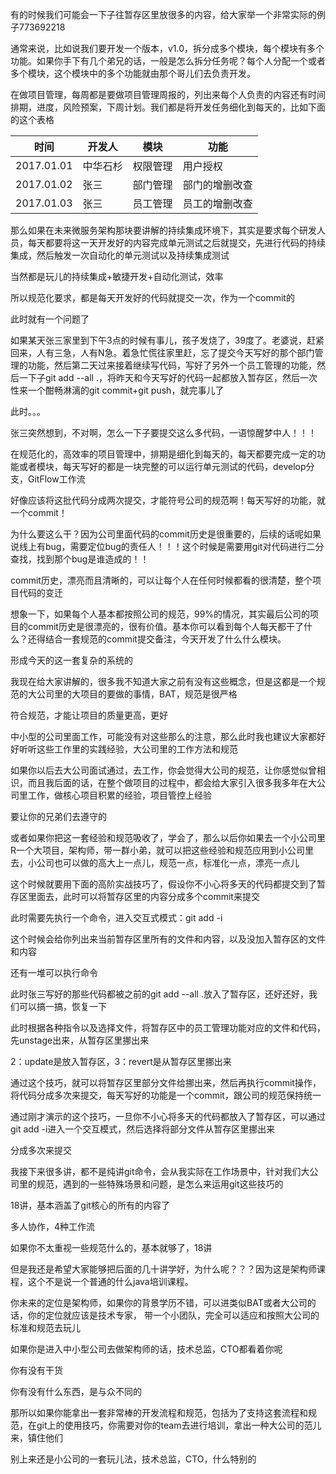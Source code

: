 
有的时候我们可能会一下子往暂存区里放很多的内容，给大家举一个非常实际的例子773692218

 

通常来说，比如说我们要开发一个版本，v1.0，拆分成多个模块，每个模块有多个功能。如果你手下有几个弟兄的话，一般是怎么拆分任务呢？每个人分配一个或者多个模块，这个模块中的多个功能就由那个哥儿们去负责开发。

 

在做项目管理，每周都是要做项目管理周报的，列出来每个人负责的内容还有时间排期，进度，风险预案，下周计划。我们都是将开发任务细化到每天的，比如下面的这个表格

 

| 时间       | 开发人   | 模块     | 功能           |
| ---------- | -------- | -------- | -------------- |
| 2017.01.01 | 中华石杉 | 权限管理 | 用户授权       |
| 2017.01.02 | 张三     | 部门管理 | 部门的增删改查 |
| 2017.01.03 | 张三     | 员工管理 | 员工的增删改查 |

 

那么如果在未来微服务架构那块要讲解的持续集成环境下，其实是要求每个研发人员，每天都要将这一天开发好的内容完成单元测试之后就提交，先进行代码的持续集成，然后触发一次自动化的单元测试以及持续集成测试

 

当然都是玩儿的持续集成+敏捷开发+自动化测试，效率

 

所以规范化要求，都是每天开发好的代码就提交一次，作为一个commit的

 

此时就有一个问题了

 

如果某天张三家里到下午3点的时候有事儿，孩子发烧了，39度了。老婆说，赶紧回来，人有三急，人有N急。着急忙慌往家里赶，忘了提交今天写好的那个部门管理的功能，然后第二天过来接着继续写代码，写好了另外一个员工管理的功能，然后一下子git add --all .，将昨天和今天写好的代码一起都放入暂存区，然后一次性来一个酣畅淋漓的git commit+git push，就完事儿了

 

此时。。。

 

张三突然想到，不对啊，怎么一下子要提交这么多代码，一语惊醒梦中人！！！

 

在规范化的，高效率的项目管理中，排期是细化到每天的，每天都要完成一定的功能或者模块，每天写好的都是一块完整的可以运行单元测试的代码，develop分支，GitFlow工作流

 

好像应该将这批代码分成两次提交，才能符号公司的规范啊！每天写好的功能，就一个commit！

 

为什么要这么干？因为公司里面代码的commit历史是很重要的，后续的话呢如果说线上有bug，需要定位bug的责任人！！！这个时候是需要用git对代码进行二分查找，找到那个bug是谁造成的！！

 

commit历史，漂亮而且清晰的，可以让每个人在任何时候都看的很清楚，整个项目代码的变迁

 

想象一下，如果每个人基本都按照公司的规范，99%的情况，其实最后公司的项目的commit历史是很漂亮的，很有价值。基本你可以看到每个人每天都干了什么？还得结合一套规范的commit提交备注，今天开发了什么什么模块。

 

形成今天的这一套复杂的系统的

 

我现在给大家讲解的，很多我不知道大家之前有没有这些概念，但是这都是一个规范的大公司里的大项目的要做的事情，BAT，规范是很严格

 

符合规范，才能让项目的质量更高，更好

 

中小型的公司里面工作，可能没有对这些那么的注意，那么此时我也建议大家都好好听听这些工作里的实践经验，大公司里的工作方法和规范

 

如果你以后去大公司面试通过，去工作，你会觉得大公司的规范，让你感觉似曾相识，而且我后面的话，在整个做项目的过程中，都会给大家引入很多我多年在大公司里工作，做核心项目积累的经验，项目管控上经验

 

要让你的兄弟们去遵守的

 

或者如果你把这一套经验和规范吸收了，学会了，那么以后你如果去一个小公司里R一个大项目，架构师，带一群小弟，就可以把这些经验和规范应用到小公司里去，小公司也可以做的高大上一点儿，规范一点，标准化一点，漂亮一点儿

 

这个时候就要用下面的高阶实战技巧了，假设你不小心将多天的代码都提交到了暂存区里面去，此时可以将暂存区里的内容分成多个commit来提交

 

此时需要先执行一个命令，进入交互式模式：git add -i

 

这个时候会给你列出来当前暂存区里所有的文件和内容，以及没加入暂存区的文件和内容

 

还有一堆可以执行命令

 

此时张三写好的那些代码都被之前的git add --all .放入了暂存区，还好还好，我们可以搞一搞，恢复一下

 

此时根据各种指令以及选择文件，将暂存区中的员工管理功能对应的文件和代码，先unstage出来，从暂存区里挪出来

 

2：update是放入暂存区，3：revert是从暂存区里挪出来

 

通过这个技巧，就可以将暂存区里部分文件给挪出来，然后再执行commit操作，将代码分成多次来提交，每天写好的功能是一个commit，跟公司的规范保持统一

 

通过刚才演示的这个技巧，一旦你不小心将多天的代码都放入了暂存区，可以通过git add -i进入一个交互模式，然后选择将部分文件从暂存区里挪出来

 

分成多次来提交

 

我接下来很多讲，都不是纯讲git命令，会从我实际在工作场景中，针对我们大公司里的规范，遇到的一些特殊场景和问题，是怎么来运用git这些技巧的

 

18讲，基本涵盖了git核心的所有的内容了

 

多人协作，4种工作流

 

如果你不太重视一些规范什么的，基本就够了，18讲

 

但是我还是希望大家能够把后面的几十讲学好，为什么呢？？？因为这是架构师课程，这个不是说一个普通的什么java培训课程。

 

你未来的定位是架构师，如果你的背景学历不错，可以进类似BAT或者大公司的话，你的定位就应该是技术专家， 带一个小团队，完全可以适应和按照大公司的标准和规范去玩儿

 

如果你是进入中小型公司去做架构师的话，技术总监，CTO都看着你呢

 

你有没有干货

 

你有没有什么东西，是与众不同的

 

那所以如果你能拿出一套非常棒的开发流程和规范，包括为了支持这套流程和规范，在git上的使用技巧，你需要对你的team去进行培训，拿出一种大公司的范儿来，镇住他们

 

别上来还是小公司的一套玩儿法，技术总监，CTO，什么特别的

 

 

 

 

 

 

 

 

 

 

 

 

 

 

 

 